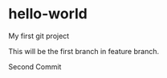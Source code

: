 # hello-world
My first git project

This will be the first branch in feature branch. 

Second Commit
